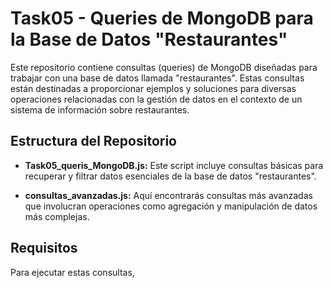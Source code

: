 # Task05 - Queries de MongoDB para la Base de Datos "Restaurantes"

Este repositorio contiene consultas (queries) de MongoDB diseñadas para trabajar con una base de datos llamada "restaurantes". Estas consultas están destinadas a proporcionar ejemplos y soluciones para diversas operaciones relacionadas con la gestión de datos en el contexto de un sistema de información sobre restaurantes.

## Estructura del Repositorio

- **Task05_queris_MongoDB.js:** Este script incluye consultas básicas para recuperar y filtrar datos esenciales de la base de datos "restaurantes".

- **consultas_avanzadas.js:** Aquí encontrarás consultas más avanzadas que involucran operaciones como agregación y manipulación de datos más complejas.

## Requisitos

Para ejecutar estas consultas,
